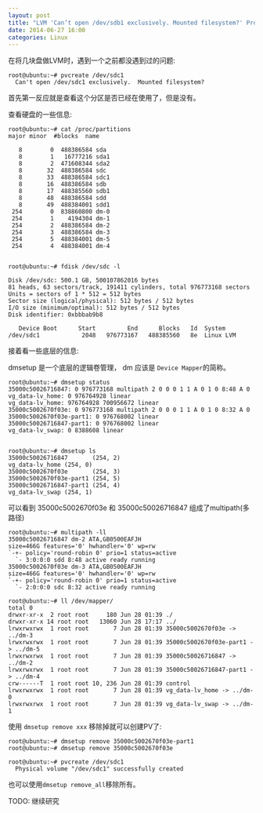 ```yaml
---
layout: post
title: "LVM 'Can’t open /dev/sdb1 exclusively. Mounted filesystem?' Problem"
date: 2014-06-27 16:00
categories: Linux
---
```


<!-- more -->

在将几块盘做LVM时，遇到一个之前都没遇到过的问题:

	root@ubuntu:~# pvcreate /dev/sdc1
	  Can't open /dev/sdc1 exclusively.  Mounted filesystem?

首先第一反应就是查看这个分区是否已经在使用了，但是没有。

查看硬盘的一些信息:

	root@ubuntu:~# cat /proc/partitions
	major minor  #blocks  name

	   8        0  488386584 sda
	   8        1   16777216 sda1
	   8        2  471608344 sda2
	   8       32  488386584 sdc
	   8       33  488386584 sdc1
	   8       16  488386584 sdb
	   8       17  488385560 sdb1
	   8       48  488386584 sdd
	   8       49  488384001 sdd1
	 254        0  838860800 dm-0
	 254        1    4194304 dm-1
	 254        2  488386584 dm-2
	 254        3  488386584 dm-3
	 254        5  488384001 dm-5
	 254        4  488384001 dm-4


	root@ubuntu:~# fdisk /dev/sdc -l

	Disk /dev/sdc: 500.1 GB, 500107862016 bytes
	81 heads, 63 sectors/track, 191411 cylinders, total 976773168 sectors
	Units = sectors of 1 * 512 = 512 bytes
	Sector size (logical/physical): 512 bytes / 512 bytes
	I/O size (minimum/optimal): 512 bytes / 512 bytes
	Disk identifier: 0xbbbab9b8

	   Device Boot      Start         End      Blocks   Id  System
	/dev/sdc1            2048   976773167   488385560   8e  Linux LVM

接着看一些底层的信息:

dmsetup 是一个底层的逻辑卷管理， dm 应该是 `Device Mapper`的简称。

	root@ubuntu:~# dmsetup status
	35000c50026716847: 0 976773168 multipath 2 0 0 0 1 1 A 0 1 0 8:48 A 0
	vg_data-lv_home: 0 976764928 linear
	vg_data-lv_home: 976764928 700956672 linear
	35000c5002670f03e: 0 976773168 multipath 2 0 0 0 1 1 A 0 1 0 8:32 A 0
	35000c5002670f03e-part1: 0 976768002 linear
	35000c50026716847-part1: 0 976768002 linear
	vg_data-lv_swap: 0 8388608 linear


	root@ubuntu:~# dmsetup ls
	35000c50026716847       (254, 2)
	vg_data-lv_home (254, 0)
	35000c5002670f03e       (254, 3)
	35000c5002670f03e-part1 (254, 5)
	35000c50026716847-part1 (254, 4)
	vg_data-lv_swap (254, 1)

可以看到 35000c5002670f03e 和 35000c50026716847 组成了multipath(多路径)

	root@ubuntu:~# multipath -ll
	35000c50026716847 dm-2 ATA,GB0500EAFJH
	size=466G features='0' hwhandler='0' wp=rw
	`-+- policy='round-robin 0' prio=1 status=active
	  `- 3:0:0:0 sdd 8:48 active ready running
	35000c5002670f03e dm-3 ATA,GB0500EAFJH
	size=466G features='0' hwhandler='0' wp=rw
	`-+- policy='round-robin 0' prio=1 status=active
	  `- 2:0:0:0 sdc 8:32 active ready running

	root@ubuntu:~# ll /dev/mapper/
	total 0
	drwxr-xr-x  2 root root     180 Jun 28 01:39 ./
	drwxr-xr-x 14 root root   13060 Jun 28 17:17 ../
	lrwxrwxrwx  1 root root       7 Jun 28 01:39 35000c5002670f03e -> ../dm-3
	lrwxrwxrwx  1 root root       7 Jun 28 01:39 35000c5002670f03e-part1 -> ../dm-5
	lrwxrwxrwx  1 root root       7 Jun 28 01:39 35000c50026716847 -> ../dm-2
	lrwxrwxrwx  1 root root       7 Jun 28 01:39 35000c50026716847-part1 -> ../dm-4
	crw------T  1 root root 10, 236 Jun 28 01:39 control
	lrwxrwxrwx  1 root root       7 Jun 28 01:39 vg_data-lv_home -> ../dm-0
	lrwxrwxrwx  1 root root       7 Jun 28 01:39 vg_data-lv_swap -> ../dm-1

使用 `dmsetup remove xxx` 移除掉就可以创建PV了:

	root@ubuntu:~# dmsetup remove 35000c5002670f03e-part1
	root@ubuntu:~# dmsetup remove 35000c5002670f03e

	root@ubuntu:~# pvcreate /dev/sdc1
	  Physical volume "/dev/sdc1" successfully created

也可以使用`dmsetup remove_all`移除所有。

TODO: 继续研究
